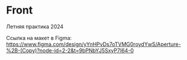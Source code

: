 # Front
Летняя практика 2024


Ссылка на макет в Figma: https://www.figma.com/design/yYnHPvDs7oTVMG0roydYwS/Aperture-%2B-(Copy)?node-id=2-2&t=9bPNbYJ5SxyP7I64-0

